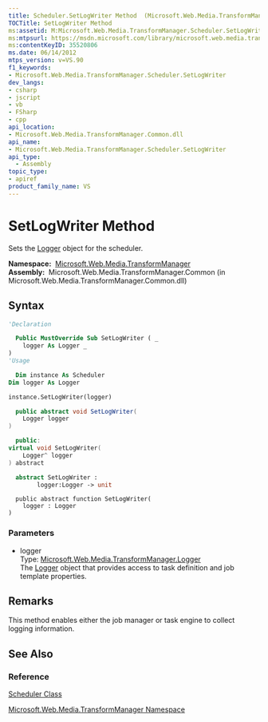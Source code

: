 ```yaml
---
title: Scheduler.SetLogWriter Method  (Microsoft.Web.Media.TransformManager)
TOCTitle: SetLogWriter Method
ms:assetid: M:Microsoft.Web.Media.TransformManager.Scheduler.SetLogWriter(Microsoft.Web.Media.TransformManager.Logger)
ms:mtpsurl: https://msdn.microsoft.com/library/microsoft.web.media.transformmanager.scheduler.setlogwriter(v=VS.90)
ms:contentKeyID: 35520806
ms.date: 06/14/2012
mtps_version: v=VS.90
f1_keywords:
- Microsoft.Web.Media.TransformManager.Scheduler.SetLogWriter
dev_langs:
- csharp
- jscript
- vb
- FSharp
- cpp
api_location:
- Microsoft.Web.Media.TransformManager.Common.dll
api_name:
- Microsoft.Web.Media.TransformManager.Scheduler.SetLogWriter
api_type:
  - Assembly
topic_type:
- apiref
product_family_name: VS
---
```


# SetLogWriter Method

Sets the [Logger](logger-class-microsoft-web-media-transformmanager.md) object for the scheduler.

**Namespace:**  [Microsoft.Web.Media.TransformManager](microsoft-web-media-transformmanager-namespace.md)  
**Assembly:**  Microsoft.Web.Media.TransformManager.Common (in Microsoft.Web.Media.TransformManager.Common.dll)

## Syntax

```vb
'Declaration

  Public MustOverride Sub SetLogWriter ( _
    logger As Logger _
)
'Usage

  Dim instance As Scheduler
Dim logger As Logger

instance.SetLogWriter(logger)
```

```csharp
  public abstract void SetLogWriter(
    Logger logger
)
```

```cpp
  public:
virtual void SetLogWriter(
    Logger^ logger
) abstract
```

``` fsharp
  abstract SetLogWriter : 
        logger:Logger -> unit 
```

```jscript
  public abstract function SetLogWriter(
    logger : Logger
)
```

### Parameters

  - logger  
    Type: [Microsoft.Web.Media.TransformManager.Logger](logger-class-microsoft-web-media-transformmanager.md)  
    The [Logger](logger-class-microsoft-web-media-transformmanager.md) object that provides access to task definition and job template properties.  

## Remarks

This method enables either the job manager or task engine to collect logging information.

## See Also

### Reference

[Scheduler Class](scheduler-class-microsoft-web-media-transformmanager.md)

[Microsoft.Web.Media.TransformManager Namespace](microsoft-web-media-transformmanager-namespace.md)
